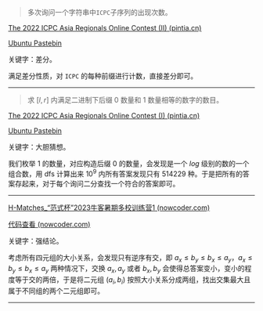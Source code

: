 > 多次询问一个字符串中`ICPC`子序列的出现次数。

[The 2022 ICPC Asia Regionals Online Contest (II) (pintia.cn)](https://pintia.cn/market/item/1574061957311737856)

[Ubuntu Pastebin](https://pastebin.ubuntu.com/p/vVyq6q26V9/)

关键字：差分。

满足差分性质，对 `ICPC` 的每种前缀进行计数，直接差分即可。

---

> 求 $[l, r]$ 内满足二进制下后缀 $0$ 数量和 $1$ 数量相等的数字的数目。

[The 2022 ICPC Asia Regionals Online Contest (I) (pintia.cn)](https://pintia.cn/market/item/1571156622976593920)

[Ubuntu Pastebin](https://pastebin.ubuntu.com/p/vXRpPQKt6x/)

关键字：大胆猜想。

我们枚举 $1$ 的数量，对应构造后缀 $0$ 的数量，会发现是一个 $log$ 级别的数的一个组合数，用 dfs 计算出来 $10^9$ 内所有答案发现只有 $514229$ 种。于是把所有的答案存起来，对于每个询问二分查找一个符合的答案即可。

---

[H-Matches_“范式杯”2023牛客暑期多校训练营1 (nowcoder.com)](https://ac.nowcoder.com/acm/contest/57355/H)

[代码查看 (nowcoder.com)](https://ac.nowcoder.com/acm/contest/view-submission?submissionId=63588221)

关键字：强结论。

考虑所有四元组的大小关系，会发现只有逆序有交，即 $a_x \leq b_y \leq b_x \leq a_y$，$a_x\leq b_y\leq b_x\leq a_y$ 两种情况下，交换 $a_x, a_y$ 或者 $b_x, b_y$ 会使得总答案变小，变小的程度等于交的两倍，于是将二元组 $(a_i, b_i)$ 按照大小关系分成两组，找出交集最大且属于不同组的两个二元组即可。

---

